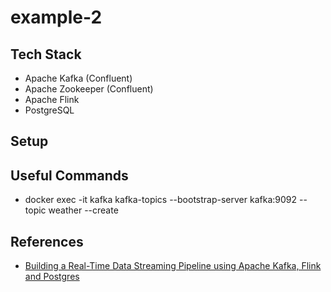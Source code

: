 # example-2

## Tech Stack

- Apache Kafka (Confluent)
- Apache Zookeeper (Confluent)
- Apache Flink
- PostgreSQL

## Setup

## Useful Commands

- docker exec -it kafka kafka-topics --bootstrap-server kafka:9092 --topic weather --create

## References

- [Building a Real-Time Data Streaming Pipeline using Apache Kafka, Flink and Postgres](https://www.youtube.com/watch?v=FoypLT2W91c)
